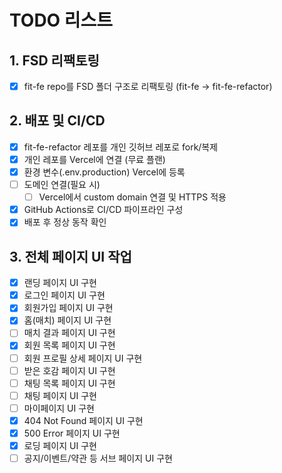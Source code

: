 # TODO 리스트

## 1. FSD 리팩토링

- [x] fit-fe repo를 FSD 폴더 구조로 리팩토링 (fit-fe → fit-fe-refactor)

## 2. 배포 및 CI/CD

- [x] fit-fe-refactor 레포를 개인 깃허브 레포로 fork/복제
- [x] 개인 레포를 Vercel에 연결 (무료 플랜)
- [x] 환경 변수(.env.production) Vercel에 등록
- [ ] 도메인 연결(필요 시)
  - [ ] Vercel에서 custom domain 연결 및 HTTPS 적용
- [x] GitHub Actions로 CI/CD 파이프라인 구성
- [x] 배포 후 정상 동작 확인

## 3. 전체 페이지 UI 작업

- [x] 랜딩 페이지 UI 구현
- [x] 로그인 페이지 UI 구현
- [x] 회원가입 페이지 UI 구현
- [x] 홈(매치) 페이지 UI 구현
- [ ] 매치 결과 페이지 UI 구현
- [x] 회원 목록 페이지 UI 구현
- [ ] 회원 프로필 상세 페이지 UI 구현
- [ ] 받은 호감 페이지 UI 구현
- [ ] 채팅 목록 페이지 UI 구현
- [ ] 채팅 페이지 UI 구현
- [ ] 마이페이지 UI 구현
- [x] 404 Not Found 페이지 UI 구현
- [x] 500 Error 페이지 UI 구현
- [x] 로딩 페이지 UI 구현
- [ ] 공지/이벤트/약관 등 서브 페이지 UI 구현

<!-- ## 4. 인증 관련

- [ ] 소셜 로그인 구현
- [ ] 회원가입 프로세스
- [ ] 프로필 설정

## 5. 매치 관련

- [ ] 매치 생성 프로세스
- [ ] 매치 필터링
- [ ] 매치 결과 페이지

## 6. 채팅 관련

- [ ] 채팅방 구현
- [ ] 실시간 메시지
- [ ] 알림 기능

## 7. 공통 기능

- [ ] 디바운스 유틸리티
- [ ] 에러 처리
- [ ] 로딩 상태 관리

## 8. 성능 최적화

- [ ] 이미지 최적화
- [ ] 코드 스플리팅
- [ ] 캐싱 전략

## 9. 테스트

- [ ] 단위 테스트
- [ ] 통합 테스트
- [ ] E2E 테스트 -->

